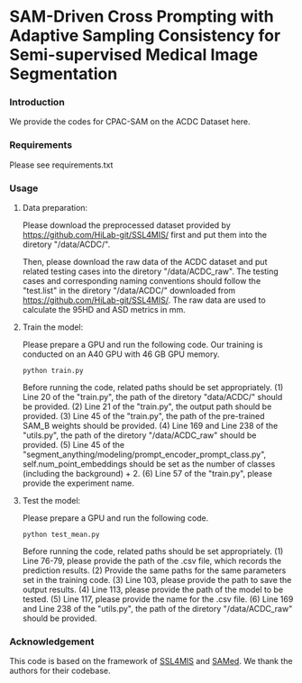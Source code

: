 # SAM-Driven Cross Prompting with Adaptive Sampling Consistency for Semi-supervised Medical Image Segmentation

### Introduction

We provide the codes for CPAC-SAM on the ACDC Dataset here.
### Requirements
Please see requirements.txt

### Usage
1. Data preparation:

   Please download the preprocessed dataset provided by https://github.com/HiLab-git/SSL4MIS/ first and put them into the diretory "/data/ACDC/".

   Then, please download the raw data of the ACDC dataset and put related testing cases into the diretory "/data/ACDC_raw". The testing cases and corresponding naming conventions should follow the "test.list" in the diretory "/data/ACDC/" downloaded from https://github.com/HiLab-git/SSL4MIS/. The raw data are used to calculate the 95HD and ASD metrics in mm.

2. Train the model:

   Please prepare a GPU and run the following code. Our training is conducted on an A40 GPU with 46 GB GPU memory.
   ```
   python train.py
   ```
   Before running the code, related paths should be set appropriately. (1) Line 20 of the "train.py", the path of the diretory "data/ACDC/" should be provided. (2) Line 21 of the "train.py", the output path should be provided. (3) Line 45 of the "train.py", the path of the pre-trained SAM_B weights should be provided. (4) Line  169 and Line 238 of the "utils.py", the path of the diretory "/data/ACDC_raw" should be provided. (5) Line 45 of the "segment_anything/modeling/prompt_encoder_prompt_class.py", self.num_point_embeddings should be set as the number of classes (including the background) + 2. (6) Line 57 of the "train.py", please provide the experiment name.

3. Test the model:

   Please prepare a GPU and run the following code.
   ```
   python test_mean.py
   ```
   Before running the code, related paths should be set appropriately. (1) Line 76-79, please provide the path of the .csv file, which records the prediction results. (2) Provide the same paths for the same parameters set in the training code. (3) Line 103, please provide the path to save the output results. (4) Line 113, please provide the path of the model to be tested. (5) Line 117, please provide the name for the .csv file. (6) Line  169 and Line 238 of the "utils.py", the path of the diretory "/data/ACDC_raw" should be provided.

### Acknowledgement
This code is based on the framework of [SSL4MIS](https://github.com/HiLab-git/SSL4MIS/) and [SAMed](https://github.com/hitachinsk/SAMed). We thank the authors for their codebase.

<!-- ## Citation
If you find the code useful for your research, please consider starring ⭐ and cite our paper:
```sh
@inproceedings{miao2024cross,
  title={Cross prompting consistency with segment anything model for semi-supervised medical image segmentation},
  author={Miao, Juzheng and Chen, Cheng and Zhang, Keli and Chuai, Jie and Li, Quanzheng and Heng, Pheng-Ann},
  booktitle={International Conference on Medical Image Computing and Computer-Assisted Intervention},
  pages={167--177},
  year={2024},
  organization={Springer}
}
``` -->

